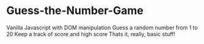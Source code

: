 # Guess-the-Number-Game
Vanilla Javascript with DOM manipulation
Guess a random number from 1 to 20
Keep a track of score and high score
Thats it, really, basic stuff!
